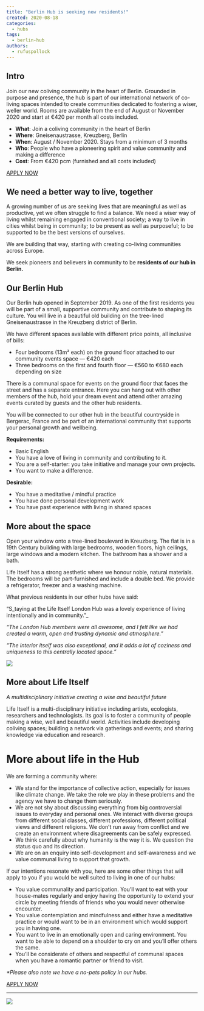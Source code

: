 ```yaml
---
title: "Berlin Hub is seeking new residents!"
created: 2020-08-18
categories: 
  - hubs
tags: 
  - berlin-hub
authors: 
  - rufuspollock
---
```


## Intro

Join our new coliving community in the heart of Berlin. Grounded in purpose and presence, the hub is part of our international network of co-living spaces intended to create communities dedicated to fostering a wiser, weller world. Rooms are available from the end of August or November 2020 and start at €420 per month all costs included.

- **What**: Join a coliving community in the heart of Berlin
- **Where**: Gneisenaustrasse, Kreuzberg, Berlin
- **When**: August / November 2020. Stays from a minimum of 3 months
- **Who**: People who have a pioneering spirit and value community and making a difference
- **Cost**: From €420 pcm (furnished and all costs included)

[APPLY NOW](https://docs.google.com/forms/d/e/1FAIpQLScUDsgcLlT7gO4qU6yRWQBm15IztnSF9xW_x5jbq0KsGnW-Vg/viewform?embedded=true)

## We need a better way to live, together

A growing number of us are seeking lives that are meaningful as well as productive, yet we often struggle to find a balance. We need a wiser way of living whilst remaining engaged in conventional society; a way to live in cities whilst being in community; to be present as well as purposeful; to be supported to be the best versions of ourselves. 

We are building that way, starting with creating co-living communities across Europe.

We seek pioneers and believers in community to be **residents of our hub in Berlin.**

## Our Berlin Hub

Our Berlin hub opened in September 2019. As one of the first residents you will be part of a small, supportive community and contribute to shaping its culture. You will live in a beautiful old building on the tree-lined Gneisenaustrasse in the Kreuzberg district of Berlin. 

We have different spaces available with different price points, all inclusive of bills: 

- Four bedrooms (13m² each) on the ground floor attached to our community events space — €420 each 
- Three bedrooms on the first and fourth floor — €560 to €680 each depending on size

There is a communal space for events on the ground floor that faces the street and has a separate entrance. Here you can hang out with other members of the hub, hold your dream event and attend other amazing events curated by guests and the other hub residents.

You will be connected to our other hub in the beautiful countryside in Bergerac, France and be part of an international community that supports your personal growth and wellbeing.

**Requirements:**

- Basic English
- You have a love of living in community and contributing to it.
- You are a self-starter: you take initiative and manage your own projects.
- You want to make a difference.

**Desirable:**

- You have a meditative / mindful practice
- You have done personal development work
- You have past experience with living in shared spaces

## More about the space

Open your window onto a tree-lined boulevard in Kreuzberg. The flat is in a 19th Century building with large bedrooms, wooden floors, high ceilings, large windows and a modern kitchen. The bathroom has a shower and a bath. 

Life Itself has a strong aesthetic where we honour noble, natural materials. The bedrooms will be part-furnished and include a double bed. We provide a refrigerator, freezer and a washing machine. 

What previous residents in our other hubs have said: 

“S_taying at the Life Itself London Hub was a lovely experience of living intentionally and in community.”_

_“The London Hub members were all awesome, and I felt like we had created a warm, open and trusting dynamic and atmosphere.”_

_“The interior itself was also exceptional, and it adds a lot of coziness and uniqueness to this centrally located space.”_

![](https://lh5.googleusercontent.com/qNzQ01vZgve-Fvpsb7Lw5nC6s7ZogabuGwLAfkNQBgQS6NuS92da7K-k631RtlTkK28F8kXTbZR4m7desFG9Z9S77mFHPkH0bWlema9q8dYG_gl8TBR5KCvt39SSCv9DCjRkPryY)

## More about Life Itself

_A multidisciplinary initiative creating a wise and beautiful future_

Life Itself is a multi-disciplinary initiative including artists, ecologists, researchers and technologists. Its goal is to foster a community of people making a wise, well and beautiful world. Activities include developing coliving spaces; building a network via gatherings and events; and sharing knowledge via education and research.

# More about life in the Hub

We are forming a community where:

- We stand for the importance of collective action, especially for issues like climate change. We take the role we play in these problems and the agency we have to change them seriously.
- We are not shy about discussing everything from big controversial issues to everyday and personal ones. We interact with diverse groups from different social classes, different professions, different political views and different religions. We don’t run away from conflict and we create an environment where disagreements can be safely expressed. 
- We think carefully about why humanity is the way it is. We question the status quo and its direction. 
- We are on an enquiry into self-development and self-awareness and we value communal living to support that growth.

If our intentions resonate with you, here are some other things that will apply to you if you would be well suited to living in one of our hubs:

- You value communality and participation. You’ll want to eat with your house-mates regularly and enjoy having the opportunity to extend your circle by meeting friends of friends who you would never otherwise encounter. 
- You value contemplation and mindfulness and either have a meditative practice or would want to be in an environment which would support you in having one.
- You want to live in an emotionally open and caring environment. You want to be able to depend on a shoulder to cry on and you’ll offer others the same.
- You’ll be considerate of others and respectful of communal spaces when you have a romantic partner or friend to visit.

_\*Please also note we have a no-pets policy in our hubs._

[APPLY NOW](https://docs.google.com/forms/d/e/1FAIpQLScUDsgcLlT7gO4qU6yRWQBm15IztnSF9xW_x5jbq0KsGnW-Vg/viewform?embedded=true)

* * *

![](https://lh6.googleusercontent.com/Xwq5berxDRJz4vVaQMuXWF0vif0U6foRX-IHRvnRr5TmT-8CNE0FVndYRidY3aeBi-gJSN8JO_wVocWtdmCJAA0ahzU6Lp8Z-YHrF-FXOMFSW6s5aTMExAIaZk7a6XzmsC92_mU5)
